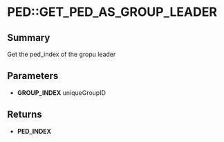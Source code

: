 # PED::GET_PED_AS_GROUP_LEADER

## Summary
Get the ped_index of the gropu leader

## Parameters
* **GROUP_INDEX** uniqueGroupID

## Returns
* **PED_INDEX**